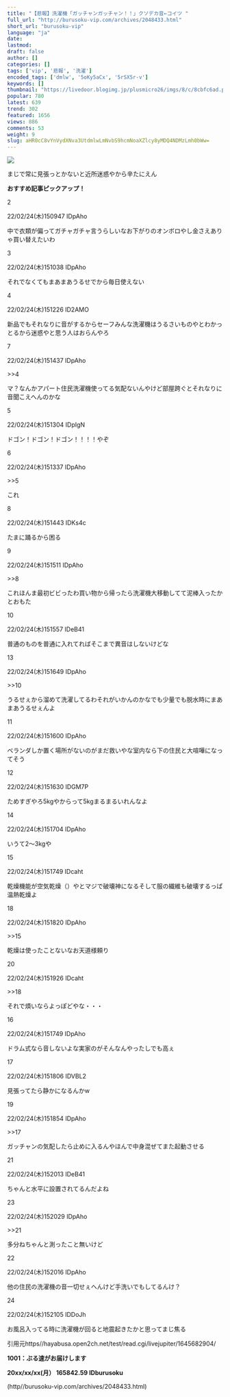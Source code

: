 ```yaml
---
title: "【悲報】洗濯機「ガッチャンガッチャン！！」クソデカ音←コイツ "
full_url: "http://burusoku-vip.com/archives/2048433.html"
short_url: "burusoku-vip"
language: "ja"
date: 
lastmod: 
draft: false
author: []
categories: []
tags: ['vip', '悲報', '洗濯']
encoded_tags: ['dmlw', '5oKy5aCx', '5rSX5r-v']
keywords: []
thumbnail: "https://livedoor.blogimg.jp/plusmicro26/imgs/8/c/8cbfc6ad.png"
popular: 780
latest: 639
trend: 302
featured: 1656
views: 886
comments: 53
weight: 9
slug: aHR0cC8vYnVydXNva3UtdmlwLmNvbS9hcmNoaXZlcy8yMDQ4NDMzLmh0bWw=
---
```


![](https://livedoor.blogimg.jp/plusmicro26/imgs/8/c/8cbfc6ad.png)

<div><p>まじで常に見張っとかないと近所迷惑やから辛たにえん</p><p><b>おすすめ記事ピックアップ！</b></p> <p class='g-ad1'> </p> <p class='g-ad2'> </p> <p></p> <p>2 <p> 22/02/24(木)150947 IDpAho</p></p><p> 中で衣類が偏ってガチャガチャ言うらしいなお下がりのオンボロやし金さえありゃ買い替えたいわ </p> <p>3 <p> 22/02/24(木)151038 IDpAho</p></p><p> それでなくてもまあまあうるせでから毎日使えない </p> <p>4 <p> 22/02/24(木)151226 ID2AMO</p></p><p> 新品でもそれなりに音がするからセーフみんな洗濯機はうるさいものやとわかっとるから迷惑やと思う人はおらんやろ </p> <p>7 <p> 22/02/24(木)151437 IDpAho</p></p><p> <p class='anchor'>>>4</p>マ？なんかアパート住民洗濯機使ってる気配ないんやけど部屋跨ぐとそれなりに音聞こえへんのかな </p> <p>5 <p> 22/02/24(木)151304 IDpIgN</p></p><p> ドゴン！ドゴン！ドゴン！！！！やぞ </p> <p>6 <p> 22/02/24(木)151337 IDpAho</p></p><p> <p class='anchor'>>>5</p>これ </p> <p>8 <p> 22/02/24(木)151443 IDKs4c</p></p><p> たまに踊るから困る </p> <p>9 <p> 22/02/24(木)151511 IDpAho</p></p><p> <p class='anchor'>>>8</p>これほんま最初ビビったわ買い物から帰ったら洗濯機大移動してて泥棒入ったかとおもた </p> <p>10 <p> 22/02/24(木)151557 IDeB41</p></p><p> 普通のものを普通に入れてればそこまで異音はしないけどな </p> <p>13 <p> 22/02/24(木)151649 IDpAho</p></p><p> <p class='anchor'>>>10</p>うるせぇから溜めて洗濯してるわそれがいかんのかなでも少量でも脱水時にまあまあうるせぇんよ </p> <p>11 <p> 22/02/24(木)151600 IDpAho</p></p><p> ベランダしか置く場所がないのがまだ救いやな室内なら下の住民と大喧嘩になってそう </p> <p>12 <p> 22/02/24(木)151630 IDGM7P</p></p><p> ためすぎやろ5kgやからって5kgまるまるいれんなよ </p> <p>14 <p> 22/02/24(木)151704 IDpAho</p></p><p> いうて2〜3kgや </p> <p>15 <p> 22/02/24(木)151749 IDcaht</p></p><p> 乾燥機能が空気乾燥（）やとマジで破壊神になるそして服の繊維も破壊するっぱ温熱乾燥よ </p> <p>18 <p> 22/02/24(木)151820 IDpAho</p></p><p> <p class='anchor'>>>15</p>乾燥は使ったことないなお天道様頼り </p> <p>20 <p> 22/02/24(木)151926 IDcaht</p></p><p> <p class='anchor'>>>18</p>それで煩いならよっぽどやな・・・ </p> <p>16 <p> 22/02/24(木)151749 IDpAho</p></p><p> ドラム式なら音しないよな実家のがそんなんやったしでも高ぇ </p> <p>17 <p> 22/02/24(木)151806 IDVBL2</p></p><p> 見張ってたら静かになるんかw </p> <p>19 <p> 22/02/24(木)151854 IDpAho</p></p><p> <p class='anchor'>>>17</p>ガッチャンの気配したら止めに入るんやほんで中身混ぜてまた起動させる </p> <p>21 <p> 22/02/24(木)152013 IDeB41</p></p><p> ちゃんと水平に設置されてるんだよね </p> <p>23 <p> 22/02/24(木)152029 IDpAho</p></p><p> <p class='anchor'>>>21</p>多分ねちゃんと測ったこと無いけど </p> <p>22 <p> 22/02/24(木)152016 IDpAho</p></p><p> 他の住民の洗濯機の音一切せぇへんけど手洗いでもしてるんけ？ </p> <p>24 <p> 22/02/24(木)152105 IDDoJh</p></p><p> お風呂入ってる時に洗濯機が回ると地震起きたかと思ってまじ焦る </p> <p>引用元https//hayabusa.open2ch.net/test/read.cgi/livejupiter/1645682904/</p> <p id='csw_block'></p> <p id='divSP1'> </p> <p><b>1001：ぶる速がお届けします <p> 20xx/xx/xx(月） 165842.59 IDburusoku</p></b></p> <p class='g-ad1'> </p> <p class='g-ad2'> </p> <p id='divSP'> </p> </div>

(http//burusoku-vip.com/archives/2048433.html)
